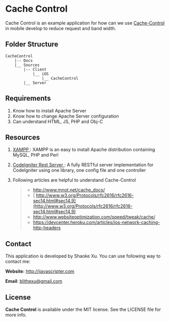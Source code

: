 # Cache Control
Cache Control is an example application for how can we use [ Cache-Control ](http://www.w3.org/Protocols/rfc2616/rfc2616-sec14.html#sec14.9) in mobile develop to reduce request and band width.

## Folder Structure
```
CacheControl
    |-- Docs
    |__ Sources
        |-- Client
            |__ iOS
                |__ CacheControl
        |__ Server
```

## Requirements
1. Know how to install Apache Server
2. Know how to change Apache Server configuration
3. Can understand HTML, JS, PHP and Obj-C

## Resources
1. [ XAMPP ](http://www.apachefriends.org/en/xampp.html): XAMPP is an easy to install Apache distribution containing MySQL, PHP and Perl
2. [ CodeIgniter Rest Server ](https://github.com/philsturgeon/codeigniter-restserver): A fully RESTful server implementation for CodeIgniter using one library, one config file and one controller
3. Following articles are helpful to understand Cache-Control

    > * [ http://www.mnot.net/cache_docs/ ](http://www.mnot.net/cache_docs/)
    > * [ http://www.w3.org/Protocols/rfc2616/rfc2616-sec14.html#sec14.9](http://www.w3.org/Protocols/rfc2616/rfc2616-sec14.html#sec14.9)
    > * [ http://www.websiteoptimization.com/speed/tweak/cache/ ](http://www.websiteoptimization.com/speed/tweak/cache/)
    > * [ https://devcenter.heroku.com/articles/ios-network-caching-http-headers ](https://devcenter.heroku.com/articles/ios-network-caching-http-headers)


## Contact
This application is developed by Shaoke Xu. You can use following way to contact me:

**Website**: <http://ijavascripter.com>

**Email**: [ blithexu@gmail.com ](blithexu@gmail.com)

## License
**Cache Control** is available under the MIT license. See the LICENSE file for more info.
